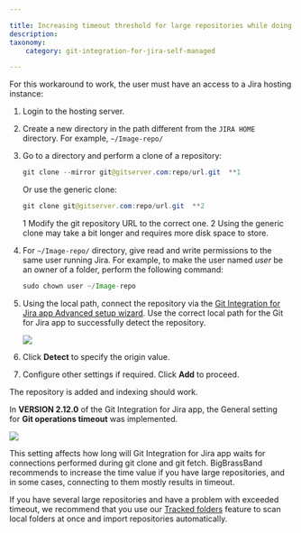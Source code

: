 ```yaml
---

title: Increasing timeout threshold for large repositories while doing a Git pull
description:
taxonomy:
    category: git-integration-for-jira-self-managed

---
```

For this workaround to work, the user must have an access to a Jira hosting instance:

1.  Login to the hosting server.

2.  Create a new directory in the path different from the `JIRA HOME` directory. For example, `~/Image-repo/`

3.  Go to a directory and perform a clone of a repository:

    ```java
    git clone --mirror git@gitserver.com:repo/url.git  **1
    ```

    Or use the generic clone:

    ```java
    git clone git@gitserver.com:repo/url.git  **2
    ```

    1 Modify the git repository URL to the correct one.
    2 Using the generic clone may take a bit longer and requires more disk space to store.

4.  For `~/Image-repo/` directory, give read and write permissions to the same user running Jira.
    For example, to make the user named _user_ be an owner of a folder, perform the following command:

    ```java
    sudo chown user ~/Image-repo
    ```

5.  Using the local path, connect the repository via the [Git Integration for Jira app Advanced setup wizard](/git-integration-for-jira-self-managed/connecting-a-repository-via-advanced-setup/). Use the correct local path for the Git for Jira app to successfully detect the repository.

    ![](https://bigbrassband.atlassian.net/wiki/download/thumbnails/1930396447/connect-git-repo-advanced-local-path(c).png?version=1&modificationDate=1630642794200&cacheVersion=1&api=v2&width=646&height=549)
6.  Click **Detect** to specify the origin value.

7.  Configure other settings if required. Click **Add** to proceed.


The repository is added and indexing should work.

In **VERSION 2.12.0** of the Git Integration for Jira app, the General setting for **Git operations timeout** was implemented.

![](https://bigbrassband.atlassian.net/wiki/download/attachments/1930396447/image-20210304-084400.png?version=1&modificationDate=1630642794438&cacheVersion=1&api=v2)

This setting affects how long will Git Integration for Jira app waits for connections performed during git clone and git fetch. BigBrassBand recommends to increase the time value if you have large repositories, and in some cases, connecting to them mostly results in timeout.

<div class="bbb-callout bbb--tip">
    <div class="irow">
    <div class="ilogobox">
        <span class="logoimg"></span>
    </div>
    <div class="imsgbox">
        If you have several large repositories and have a problem with exceeded timeout, we recommend that you use our <a href='/git-integration-for-jira-self-managed/working-with-tracked-folders/'>Tracked folders</a> feature to scan local folders at once and import repositories automatically.
    </div>
    </div>
</div>
